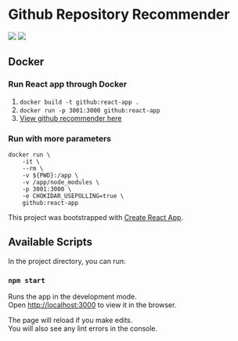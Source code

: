 # Github Repository Recommender

<a href="#"><img src="https://img.shields.io/badge/node-v16.13.2-blue"></a>
<a href="#"><img src="https://img.shields.io/badge/npm-v8.1.2-blue"></a>

## Docker

### Run React app through Docker
1. `docker build -t github:react-app .`
2. `docker run -p 3001:3000 github:react-app`
3. [View github recommender here](http://localhost:3001)

### Run with more parameters
```
docker run \
    -it \
    --rm \
    -v ${PWD}:/app \
    -v /app/node_modules \
    -p 3001:3000 \
    -e CHOKIDAR_USEPOLLING=true \
    github:react-app
```

This project was bootstrapped with [Create React App](https://github.com/facebook/create-react-app).

## Available Scripts

In the project directory, you can run:

### `npm start`

Runs the app in the development mode.\
Open [http://localhost:3000](http://localhost:3000) to view it in the browser.

The page will reload if you make edits.\
You will also see any lint errors in the console.
